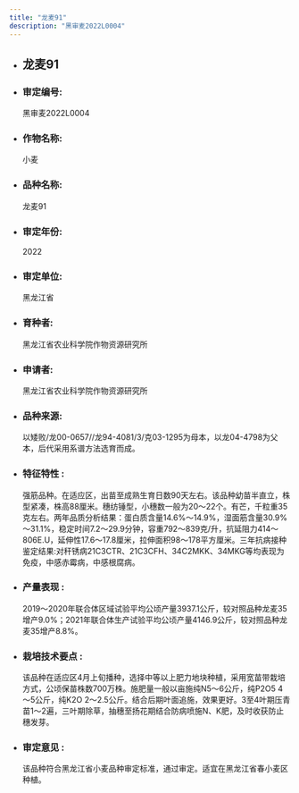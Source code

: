 ```yaml
---
title: "龙麦91"
description: "黑审麦2022L0004"
---
```

* ## 龙麦91
* ###  审定编号:  
   黑审麦2022L0004

*  ### 作物名称:  
   小麦

*   ###  品种名称: 
    龙麦91

*   ### 审定年份: 
    2022

*   ### 审定单位:  
    黑龙江省

*   ### 育种者:  
    黑龙江省农业科学院作物资源研究所

*   ### 申请者:  
    黑龙江省农业科学院作物资源研究所

*   ### 品种来源:  
    以矮败/龙00-0657//龙94-4081/3/克03-1295为母本，以龙04-4798为父本，后代采用系谱方法选育而成。

*   ### 特征特性 : 
    强筋品种。在适应区，出苗至成熟生育日数90天左右。该品种幼苗半直立，株型紧凑，株高88厘米。穗纺锤型，小穗数一般为20～22个。有芒，千粒重35克左右。两年品质分析结果：蛋白质含量14.6%～14.9%，湿面筋含量30.9%～31.1%，稳定时间7.2～29.9分钟，容重792～839克/升，抗延阻力414～806E.U，延伸性17.6～17.8厘米，拉伸面积98～178平方厘米。三年抗病接种鉴定结果:对秆锈病21C3CTR、21C3CFH、34C2MKK、34MKG等均表现为免疫，中感赤霉病，中感根腐病。

*   ### 产量表现 : 
    2019～2020年联合体区域试验平均公顷产量3937.1公斤，较对照品种龙麦35增产9.0%；2021年联合体生产试验平均公顷产量4146.9公斤，较对照品种龙麦35增产8.8%。

*   ### 栽培技术要点 : 
    该品种在适应区4月上旬播种，选择中等以上肥力地块种植，采用宽苗带栽培方式，公顷保苗株数700万株。施肥量一般以亩施纯N5～6公斤，纯P2O5 4～5公斤，纯K2O  2～2.5公斤。结合后期叶面追施，效果更好。3至4叶期压青苗1～2遍，三叶期除草，抽穗至扬花期结合防病喷施N、K肥，及时收获防止穗发芽。

*   ### 审定意见 : 
    该品种符合黑龙江省小麦品种审定标准，通过审定。适宜在黑龙江省春小麦区种植。  
